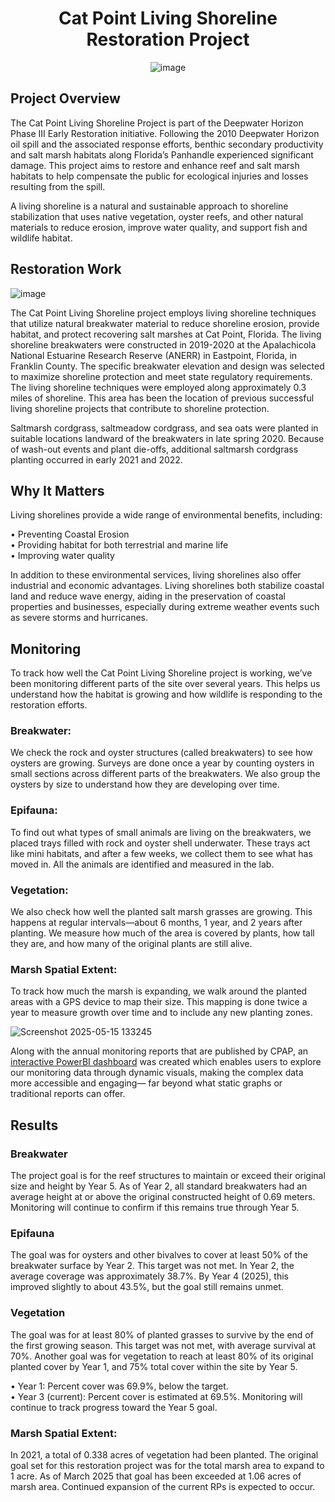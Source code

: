 <div align="center">
  
# Cat Point Living Shoreline Restoration Project

![image](https://github.com/user-attachments/assets/ae4b331b-091e-437e-97a4-2f89674e20d7)

</div>

## Project Overview
The Cat Point Living Shoreline Project is part of the Deepwater Horizon Phase III Early Restoration initiative. Following the 2010 Deepwater Horizon oil spill and the associated response efforts, benthic secondary productivity and salt marsh habitats along Florida’s Panhandle experienced significant damage. This project aims to restore and enhance reef and salt marsh habitats to help compensate the public for ecological injuries and losses resulting from the spill.

A living shoreline is a natural and sustainable approach to shoreline stabilization that uses native vegetation, oyster reefs, and other natural materials to reduce erosion, improve water quality, and support fish and wildlife habitat.

## Restoration Work

![image](https://github.com/user-attachments/assets/6231b393-24e1-4242-a1f4-a3f951df14f4)


The Cat Point Living Shoreline project employs living shoreline techniques that utilize natural breakwater material to reduce shoreline erosion, provide habitat, and protect recovering salt marshes at Cat Point, Florida. The living shoreline breakwaters were constructed in 2019-2020 at the Apalachicola National Estuarine Research Reserve (ANERR) in Eastpoint, Florida, in Franklin County. The specific breakwater elevation and design was selected to maximize shoreline protection and meet state regulatory requirements. The living shoreline techniques were employed along approximately 0.3 miles of shoreline. This area has been the location of previous successful living shoreline projects that contribute to shoreline protection. 

Saltmarsh cordgrass, saltmeadow cordgrass, and sea oats were planted in suitable locations landward of the breakwaters in late spring 2020. Because of wash-out events and plant die-offs, additional saltmarsh cordgrass planting occurred in early 2021 and 2022.

## Why It Matters 
Living shorelines provide a wide range of environmental benefits, including: 

• Preventing Coastal Erosion <br />
• Providing habitat for both terrestrial and marine life <br />
• Improving water quality <br />

In addition to these environmental services, living shorelines also offer industrial and economic advantages. Living shorelines both stabilize coastal land and reduce wave energy, aiding in the preservation of coastal properties and businesses, especially during extreme weather events such as severe storms and hurricanes.

## Monitoring
To track how well the Cat Point Living Shoreline project is working, we’ve been monitoring different parts of the site over several years. This helps us understand how the habitat is growing and how wildlife is responding to the restoration efforts.

### Breakwater: 
We check the rock and oyster structures (called breakwaters) to see how oysters are growing. Surveys are done once a year by counting oysters in small sections across different parts of the breakwaters. We also group the oysters by size to understand how they are developing over time.

### Epifauna:
To find out what types of small animals are living on the breakwaters, we placed trays filled with rock and oyster shell underwater. These trays act like mini habitats, and after a few weeks, we collect them to see what has moved in. All the animals are identified and measured in the lab.

### Vegetation:
We also check how well the planted salt marsh grasses are growing. This happens at regular intervals—about 6 months, 1 year, and 2 years after planting. We measure how much of the area is covered by plants, how tall they are, and how many of the original plants are still alive.

### Marsh Spatial Extent:
To track how much the marsh is expanding, we walk around the planted areas with a GPS device to map their size. This mapping is done twice a year to measure growth over time and to include any new planting zones.

![Screenshot 2025-05-15 133245](https://github.com/user-attachments/assets/a588da1b-fdb9-4b81-9890-8d53ddda9e75)

Along with the annual monitoring reports that are published by CPAP, an [interactive PowerBI dashboard](https://app.powerbi.com/view?r=eyJrIjoiODhhZGQxZmYtYjYzYy00MTQ0LWI3M2EtZmE3NzdlODdlOGE3IiwidCI6ImI2MjAxOTYwLTQ1YmEtNGI3OC1iMDgwLWYxYzQzM2ZmNmUzNiIsImMiOjZ9) was created which enables users to explore our monitoring data through dynamic visuals, making the complex data more accessible and engaging— far beyond what static graphs or traditional reports can offer.

## Results 
### Breakwater
The project goal is for the reef structures to maintain or exceed their original size and height by Year 5. As of Year 2, all standard breakwaters had an average height at or above the original constructed height of 0.69 meters. Monitoring will continue to confirm if this remains true through Year 5.

### Epifauna
The goal was for oysters and other bivalves to cover at least 50% of the breakwater surface by Year 2. This target was not met. In Year 2, the average coverage was approximately 38.7%. By Year 4 (2025), this improved slightly to about 43.5%, but the goal still remains unmet.

### Vegetation
The goal was for at least 80% of planted grasses to survive by the end of the first growing season. This target was not met, with average survival at 70%.
Another goal was for vegetation to reach at least 80% of its original planted cover by Year 1, and 75% total cover within the site by Year 5.

• Year 1: Percent cover was 69.9%, below the target. <br />
• Year 3 (current): Percent cover is estimated at 69.5%. Monitoring will continue to track progress toward the Year 5 goal. <br />

### Marsh Spatial Extent: 
In 2021, a total of 0.338 acres of vegetation had been planted. The original goal set for this restoration project was for the total marsh area to expand to 1 acre. As of March 2025 that goal has been exceeded at 1.06 acres of marsh area. Continued expansion of the current RPs is expected to occur.
